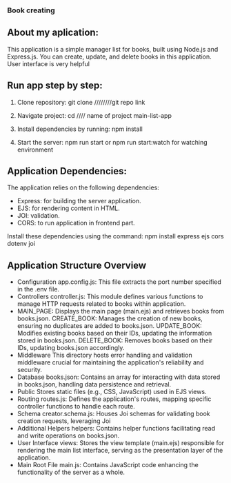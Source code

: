 ### Book creating

## About my aplication:
This application is a simple manager list for books, built using Node.js and Express.js. You can create, update, and delete books in this application. User interface is very helpful

## Run app step by step:
1. Clone repository:
    git clone   ////////git repo link

2. Navigate project:
    cd  //// name of project   main-list-app

3. Install dependencies by running:
    npm install

4. Start the server:
    npm run start or npm run start:watch for watching environment



## Application Dependencies:
The application relies on the following dependencies:
- Express: for building the server application.
- EJS: for rendering content in HTML.
- JOI: validation.
- CORS: to run application in frontend part.

Install these dependencies using the command:
    npm install express ejs cors dotenv joi




## Application Structure Overview
- Configuration
app.config.js: This file extracts the port number specified in the .env file.
- Controllers
controller.js: This module defines various functions to manage HTTP requests related to books within application.
- MAIN_PAGE: Displays the main page (main.ejs) and retrieves books from books.json.
CREATE_BOOK: Manages the creation of new books, ensuring no duplicates are added to books.json.
UPDATE_BOOK: Modifies existing books based on their IDs, updating the information stored in books.json.
DELETE_BOOK: Removes books based on their IDs, updating books.json accordingly.
- Middleware
This directory hosts error handling and validation middleware crucial for maintaining the application's reliability and security.
- Database
  books.json: Contains an array for interacting with data stored in books.json, handling data persistence and retrieval.
- Public
Stores static files (e.g., CSS, JavaScript) used in EJS views.
- Routing
routes.js: Defines the application's routes, mapping specific controller functions to handle each route.
- Schema
creator.schema.js: Houses Joi schemas for validating book creation requests, leveraging Joi
- Additional Helpers
helpers: Contains helper functions facilitating read and write operations on books.json.
- User Interface
views: Stores the view template (main.ejs) responsible for rendering the main list interface, serving as the presentation layer of the application.
- Main Root File
main.js: Contains JavaScript code enhancing the functionality of the server as a whole.
